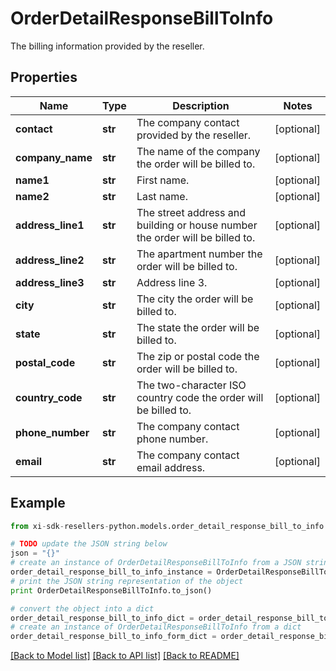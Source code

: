 # OrderDetailResponseBillToInfo

The billing information provided by the reseller.

## Properties

Name | Type | Description | Notes
------------ | ------------- | ------------- | -------------
**contact** | **str** | The company contact provided by the reseller. | [optional] 
**company_name** | **str** | The name of the company the order will be billed to. | [optional] 
**name1** | **str** | First name. | [optional] 
**name2** | **str** | Last name. | [optional] 
**address_line1** | **str** | The street address and building or house number the order will be billed to. | [optional] 
**address_line2** | **str** | The apartment number the order will be billed to. | [optional] 
**address_line3** | **str** | Address line 3. | [optional] 
**city** | **str** | The city the order will be billed to. | [optional] 
**state** | **str** | The state the order will be billed to. | [optional] 
**postal_code** | **str** | The zip or postal code the order will be billed to. | [optional] 
**country_code** | **str** | The two-character ISO country code the order will be billed to. | [optional] 
**phone_number** | **str** | The company contact phone number. | [optional] 
**email** | **str** | The company contact email address. | [optional] 

## Example

```python
from xi-sdk-resellers-python.models.order_detail_response_bill_to_info import OrderDetailResponseBillToInfo

# TODO update the JSON string below
json = "{}"
# create an instance of OrderDetailResponseBillToInfo from a JSON string
order_detail_response_bill_to_info_instance = OrderDetailResponseBillToInfo.from_json(json)
# print the JSON string representation of the object
print OrderDetailResponseBillToInfo.to_json()

# convert the object into a dict
order_detail_response_bill_to_info_dict = order_detail_response_bill_to_info_instance.to_dict()
# create an instance of OrderDetailResponseBillToInfo from a dict
order_detail_response_bill_to_info_form_dict = order_detail_response_bill_to_info.from_dict(order_detail_response_bill_to_info_dict)
```
[[Back to Model list]](../README.md#documentation-for-models) [[Back to API list]](../README.md#documentation-for-api-endpoints) [[Back to README]](../README.md)


